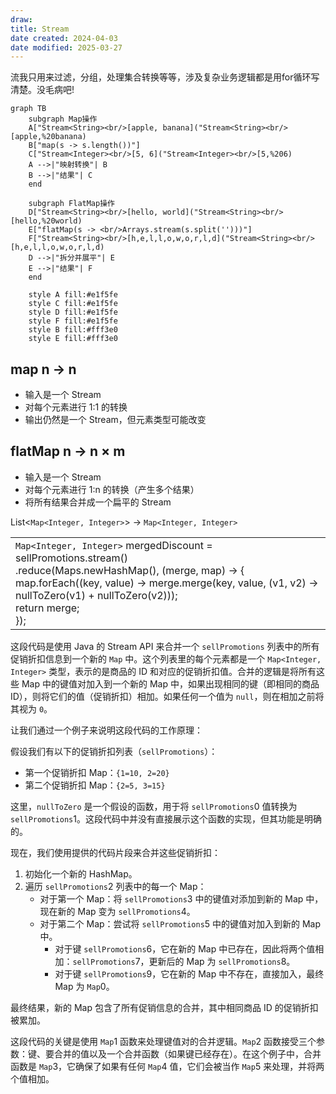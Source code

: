 ```yaml
---
draw:
title: Stream
date created: 2024-04-03
date modified: 2025-03-27
---
```


流我只用来过滤，分组，处理集合转换等等，涉及复杂业务逻辑都是用for循环写清楚。没毛病吧!

<!-- more -->

```mermaid
graph TB
    subgraph Map操作
    A["Stream<String><br/>[apple, banana]("Stream<String><br/>[apple,%20banana)
    B["map(s -> s.length())"]
    C["Stream<Integer><br/>[5, 6]("Stream<Integer><br/>[5,%206)
    A -->|"映射转换"| B
    B -->|"结果"| C
    end

    subgraph FlatMap操作
    D["Stream<String><br/>[hello, world]("Stream<String><br/>[hello,%20world)
    E["flatMap(s -> <br/>Arrays.stream(s.split('')))"]
    F["Stream<String><br/>[h,e,l,l,o,w,o,r,l,d]("Stream<String><br/>[h,e,l,l,o,w,o,r,l,d)
    D -->|"拆分并展平"| E
    E -->|"结果"| F
    end

    style A fill:#e1f5fe
    style C fill:#e1f5fe
    style D fill:#e1f5fe
    style F fill:#e1f5fe
    style B fill:#fff3e0
    style E fill:#fff3e0

```

## map n -> n

   - 输入是一个 Stream
   - 对每个元素进行 1:1 的转换
   - 输出仍然是一个 Stream，但元素类型可能改变

## flatMap n -> n × m

   - 输入是一个 Stream
   - 对每个元素进行 1:n 的转换（产生多个结果）
   - 将所有结果合并成一个扁平的 Stream

List<`Map<Integer, Integer>`> -> `Map<Integer, Integer>`

|   |
|---|
|`Map<Integer, Integer>` mergedDiscount = sellPromotions.stream()    <br>.reduce(Maps.newHashMap(), (merge, map) -> {    <br>        map.forEach((key, value) -> merge.merge(key, value, (v1, v2) -> nullToZero(v1) + nullToZero(v2)));    <br>        return merge;    <br>    });|

这段代码是使用 Java 的 Stream API 来合并一个 `sellPromotions` 列表中的所有促销折扣信息到一个新的 `Map` 中。这个列表里的每个元素都是一个 `Map<Integer, Integer>` 类型，表示的是商品的 ID 和对应的促销折扣值。合并的逻辑是将所有这些 Map 中的键值对加入到一个新的 Map 中，如果出现相同的键（即相同的商品 ID），则将它们的值（促销折扣）相加。如果任何一个值为 `null`，则在相加之前将其视为 `0`。

让我们通过一个例子来说明这段代码的工作原理：

假设我们有以下的促销折扣列表（`sellPromotions`）：

- 第一个促销折扣 Map：`{1=10, 2=20}`
- 第二个促销折扣 Map：`{2=5, 3=15}`

这里，`nullToZero` 是一个假设的函数，用于将 `sellPromotions`0 值转换为 `sellPromotions`1。这段代码中并没有直接展示这个函数的实现，但其功能是明确的。

现在，我们使用提供的代码片段来合并这些促销折扣：

1. 初始化一个新的 HashMap。
2. 遍历 `sellPromotions`2 列表中的每一个 Map：
    - 对于第一个 Map：将 `sellPromotions`3 中的键值对添加到新的 Map 中，现在新的 Map 变为 `sellPromotions`4。
    - 对于第二个 Map：尝试将 `sellPromotions`5 中的键值对加入到新的 Map 中。
        - 对于键 `sellPromotions`6，它在新的 Map 中已存在，因此将两个值相加：`sellPromotions`7，更新后的 Map 为 `sellPromotions`8。
        - 对于键 `sellPromotions`9，它在新的 Map 中不存在，直接加入，最终 Map 为 `Map`0。

最终结果，新的 Map 包含了所有促销信息的合并，其中相同商品 ID 的促销折扣被累加。

这段代码的关键是使用 `Map`1 函数来处理键值对的合并逻辑。`Map`2 函数接受三个参数：键、要合并的值以及一个合并函数（如果键已经存在）。在这个例子中，合并函数是 `Map`3，它确保了如果有任何 `Map`4 值，它们会被当作 `Map`5 来处理，并将两个值相加。
